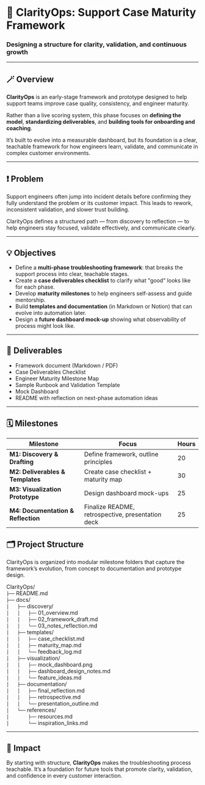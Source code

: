 # 🧭 ClarityOps: Support Case Maturity Framework  
### Designing a structure for clarity, validation, and continuous growth  

---

## 🪄 Overview  
**ClarityOps** is an early-stage framework and prototype designed to help support teams improve case quality, consistency, and engineer maturity.  

Rather than a live scoring system, this phase focuses on **defining the model**, **standardizing deliverables**, and **building tools for onboarding and coaching**. 

It’s built to evolve into a measurable dashboard, but its foundation is a clear, teachable framework for how engineers learn, validate, and communicate in complex customer environments.  

---

## ❗ Problem  
Support engineers often jump into incident details before confirming they fully understand the problem or its customer impact. This leads to rework, inconsistent validation, and slower trust building.  

ClarityOps defines a structured path — from discovery to reflection — to help engineers stay focused, validate effectively, and communicate clearly. 

---

## 💡 Objectives  
- Define a **multi-phase troubleshooting framework**: that breaks the support process into clear, teachable stages.  
- Create a **case deliverables checklist** to clarify what "good" looks like for each phase.  
- Develop **maturity milestones** to help engineers self-assess and guide mentorship.  
- Build **templates and documentation** (in Markdown or Notion) that can evolve into automation later.  
- Design a **future dashboard mock-up** showing what observability of process might look like.  

---

## 🧰 Deliverables  
- Framework document (Markdown / PDF)  
- Case Deliverables Checklist  
- Engineer Maturity Milestone Map  
- Sample Runbook and Validation Template  
- Mock Dashboard
- README with reflection on next-phase automation ideas  

---

## 🗓️ Milestones  

| Milestone | Focus | Hours |
|------------|--------|-------|
| **M1: Discovery & Drafting** | Define framework, outline principles | 20 |
| **M2: Deliverables & Templates** | Create case checklist + maturity map | 30 |
| **M3: Visualization Prototype** | Design dashboard mock-ups | 25 |
| **M4: Documentation & Reflection** | Finalize README, retrospective, presentation deck | 25 |

## 🗂️ Project Structure

ClarityOps is organized into modular milestone folders that capture the framework’s evolution, from concept to documentation and prototype design.

ClarityOps/  
`├──` README.md  
`├──` docs/  
`│   ├──` discovery/  
`│   │   ├──` 01_overview.md  
`│   │   ├──` 02_framework_draft.md  
`│   │   └──` 03_notes_reflection.md  
`│   ├──` templates/  
`│   │   ├──` case_checklist.md  
`│   │   ├──` maturity_map.md  
`│   │   └──` feedback_log.md  
`│   ├──` visualization/  
`│   │   ├──` mock_dashboard.png  
`│   │   ├──` dashboard_design_notes.md  
`│   │   └──` feature_ideas.md  
`│   ├──` documentation/  
`│   │   ├──` final_reflection.md  
`│   │   ├──` retrospective.md  
`│   │   └──` presentation_outline.md  
`│   └──` references/  
`│       ├──` resources.md  
`│       └──` inspiration_links.md  

---

## 🚀 Impact  
By starting with structure, **ClarityOps** makes the troubleshooting process teachable. It’s a foundation for future tools that promote clarity, validation, and confidence in every customer interaction. 
